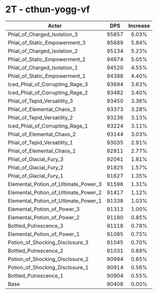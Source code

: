 # 2T - cthun-yogg-vf
| Actor | DPS | Increase |
|---|:---:|:---:|
|Phial_of_Charged_Isolation_3|95857|6.03%|
|Phial_of_Static_Empowerment_3|95689|5.84%|
|Phial_of_Charged_Isolation_2|95134|5.23%|
|Phial_of_Static_Empowerment_2|94974|5.05%|
|Phial_of_Charged_Isolation_1|94520|4.55%|
|Phial_of_Static_Empowerment_1|94388|4.40%|
|Iced_Phial_of_Corrupting_Rage_3|93694|3.63%|
|Iced_Phial_of_Corrupting_Rage_2|93482|3.40%|
|Phial_of_Tepid_Versatility_3|93450|3.36%|
|Phial_of_Elemental_Chaos_3|93373|3.28%|
|Phial_of_Tepid_Versatility_2|93236|3.13%|
|Iced_Phial_of_Corrupting_Rage_1|93224|3.11%|
|Phial_of_Elemental_Chaos_2|93144|3.03%|
|Phial_of_Tepid_Versatility_1|93035|2.91%|
|Phial_of_Elemental_Chaos_1|92911|2.77%|
|Phial_of_Glacial_Fury_3|92041|1.81%|
|Phial_of_Glacial_Fury_2|91825|1.57%|
|Phial_of_Glacial_Fury_1|91627|1.35%|
|Elemental_Potion_of_Ultimate_Power_3|91596|1.31%|
|Elemental_Potion_of_Ultimate_Power_2|91417|1.12%|
|Elemental_Potion_of_Ultimate_Power_1|91338|1.03%|
|Elemental_Potion_of_Power_3|91313|1.00%|
|Elemental_Potion_of_Power_2|91180|0.85%|
|Bottled_Putrescence_3|91118|0.78%|
|Elemental_Potion_of_Power_1|91085|0.75%|
|Potion_of_Shocking_Disclosure_3|91045|0.70%|
|Bottled_Putrescence_2|91031|0.69%|
|Potion_of_Shocking_Disclosure_2|90994|0.65%|
|Potion_of_Shocking_Disclosure_1|90914|0.56%|
|Bottled_Putrescence_1|90904|0.55%|
|Base|90408|0.00%|
